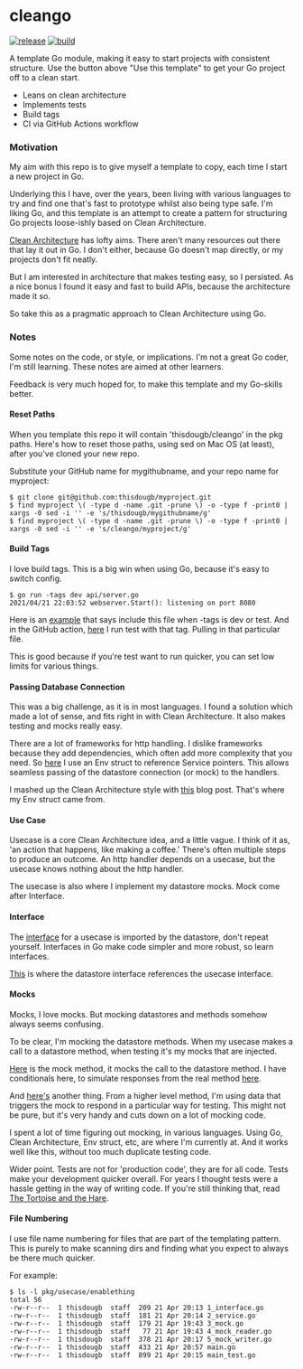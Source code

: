 # cleango

[![release](https://github.com/thisdougb/cleango/actions/workflows/release.yaml/badge.svg)](https://github.com/thisdougb/cleango/actions/workflows/release.yaml)
[![build](https://github.com/thisdougb/cleango/actions/workflows/pullrequest.yaml/badge.svg)](https://github.com/thisdougb/cleango/actions/workflows/pullrequest.yaml)

A template Go module, making it easy to start projects with consistent structure.
Use the button above "Use this template" to get your Go project off to a clean start.

* Leans on clean architecture
* Implements tests
* Build tags
* CI via GitHub Actions workflow

### Motivation
My aim with this repo is to give myself a template to copy, each time I start a new project in Go.

Underlying this I have, over the years, been living with various languages to try and find one that's fast to prototype whilst also being type safe.
I'm liking Go, and this template is an attempt to create a pattern for structuring Go projects loose-ishly based on Clean Architecture.

[Clean Architecture](https://blog.cleancoder.com/uncle-bob/2012/08/13/the-clean-architecture.html) has lofty aims.
There aren't many resources out there that lay it out in Go.
I don't either, because Go doesn't map directly, or my projects don't fit neatly.

But I am interested in architecture that makes testing easy, so I persisted.
As a nice bonus I found it easy and fast to build APIs, because the architecture made it so.

So take this as a pragmatic approach to Clean Architecture using Go.

### Notes
Some notes on the code, or style, or implications.
I'm not a great Go coder, I'm still learning.
These notes are aimed at other learners.

Feedback is very much hoped for, to make this template and my Go-skills better.

#### Reset Paths
When you template this repo it will contain 'thisdougb/cleango' in the pkg paths.
Here's how to reset those paths, using sed on Mac OS (at least), after you've cloned your new repo.

Substitute your GitHub name for mygithubname, and your repo name for myproject:
```
$ git clone git@github.com:thisdougb/myproject.git
$ find myproject \( -type d -name .git -prune \) -o -type f -print0 | xargs -0 sed -i '' -e 's/thisdougb/mygithubname/g'
$ find myproject \( -type d -name .git -prune \) -o -type f -print0 | xargs -0 sed -i '' -e 's/cleango/myproject/g'
```

#### Build Tags
I love build tags.
This is a big win when using Go, because it's easy to switch config.

```
$ go run -tags dev api/server.go
2021/04/21 22:03:52 webserver.Start(): listening on port 8080
```

Here is an [example](https://github.com/thisdougb/cleango/blob/204df73075f69d8ff3fff555f1b739f40c060d3a/config/dev_config.go#L1) that says include this file when -tags is dev or test.
And in the GitHub action, [here](https://github.com/thisdougb/cleango/blob/204df73075f69d8ff3fff555f1b739f40c060d3a/.github/workflows/branches.yaml#L43) I run test with that tag.
Pulling in that particular file.

This is good because if you're test want to run quicker, you can set low limits for various things.

#### Passing Database Connection
This was a big challenge, as it is in most languages.
I found a solution which made a lot of sense, and fits right in with Clean Architecture.
It also makes testing and mocks really easy.

There are a lot of frameworks for http handling.
I dislike frameworks because they add dependencies, which often add more complexity that you need.
So [here](https://github.com/thisdougb/cleango/blob/main/api/handlers/env.go) I use an Env struct to reference Service pointers.
This allows seamless passing of the datastore connection (or mock) to the handlers.

I mashed up the Clean Architecture style with [this](https://www.alexedwards.net/blog/organising-database-access) blog post.
That's where my Env struct came from.

#### Use Case
Usecase is a core Clean Architecture idea, and a little vague.
I think of it as, 'an action that happens, like making a coffee.'
There's often multiple steps to produce an outcome.
An http handler depends on a usecase, but the usecase knows nothing about the http handler.

The usecase is also where I implement my datastore mocks.
Mock come after Interface.

#### Interface
The [interface](https://github.com/thisdougb/cleango/blob/main/pkg/usecase/enablething/1_interface.go) for a usecase is imported by the datastore, don't repeat yourself.
Interfaces in Go make code simpler and more robust, so learn interfaces.

[This](https://github.com/thisdougb/cleango/blob/2e28d75fb42b6559c34dab7fd86ac69aaacbeb8e/pkg/datastore/interface.go#L12) is where the datastore interface references the usecase interface.

#### Mocks
Mocks, I love mocks.
But mocking datastores and methods somehow always seems confusing.

To be clear, I'm mocking the datastore methods.
When my usecase makes a call to a datastore method, when testing it's my mocks that are injected.

[Here](https://github.com/thisdougb/cleango/blob/main/pkg/usecase/enablething/5_mock_writer.go) is the mock method, it mocks the call to the datastore method.
I have conditionals here, to simulate responses from the real method [here](https://github.com/thisdougb/cleango/blob/971877d70fe85886b42d81e1025da26a6b7978c4/pkg/datastore/redis/thing.go#L7).

And [here's](https://github.com/thisdougb/cleango/blob/971877d70fe85886b42d81e1025da26a6b7978c4/api/handlers/enablething_test.go#L24) another thing.
From a higher level method, I'm using data that triggers the mock to respond in a particular way for testing.
This might not be pure, but it's very handy and cuts down on a lot of mocking code.

I spent a lot of time figuring out mocking, in various languages.
Using Go, Clean Architecture, Env struct, etc, are where I'm currently at.
And it works well like this, without too much duplicate testing code.

Wider point.
Tests are not for 'production code', they are for all code.
Tests make your development quicker overall.
For years I thought tests were a hassle getting in the way of writing code.
If you're still thinking that, read [The Tortoise and the Hare](https://en.wikipedia.org/wiki/The_Tortoise_and_the_Hare).

#### File Numbering
I use file name numbering for files that are part of the templating pattern.
This is purely to make scanning dirs and finding what you expect to always be there much quicker.

For example:
```
$ ls -l pkg/usecase/enablething
total 56
-rw-r--r--  1 thisdougb  staff  209 21 Apr 20:13 1_interface.go
-rw-r--r--  1 thisdougb  staff  181 21 Apr 20:14 2_service.go
-rw-r--r--  1 thisdougb  staff  179 21 Apr 19:43 3_mock.go
-rw-r--r--  1 thisdougb  staff   77 21 Apr 19:43 4_mock_reader.go
-rw-r--r--  1 thisdougb  staff  378 21 Apr 20:17 5_mock_writer.go
-rw-r--r--  1 thisdougb  staff  433 21 Apr 20:57 main.go
-rw-r--r--  1 thisdougb  staff  899 21 Apr 20:15 main_test.go
```
